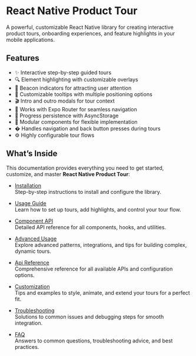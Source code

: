 # React Native Product Tour

A powerful, customizable React Native library for creating interactive product tours, onboarding experiences, and feature highlights in your mobile applications.

## Features

- ✨ Interactive step-by-step guided tours
- 🔍 Element highlighting with customizable overlays
- 🎯 Beacon indicators for attracting user attention
- 💬 Customizable tooltips with multiple positioning options
- 🎬 Intro and outro modals for tour context
- 📱 Works with Expo Router for seamless navigation
- 💾 Progress persistence with AsyncStorage
- 🧩 Modular components for flexible implementation
- �️ Handles navigation and back button presses during tours
- ⚙️ Highly configurable tour flows

## What’s Inside

This documentation provides everything you need to get started, customize, and master **React Native Product Tour**:

- [Installation](./installation.md)  
  Step-by-step instructions to install and configure the library.

- [Usage Guide](./usage.md)  
  Learn how to set up tours, add highlights, and control your tour flow.

- [Component API](./api/index.md)  
  Detailed API reference for all components, hooks, and utilities.

- [Advanced Usage](./advanced/index.md)  
  Explore advanced patterns, integrations, and tips for building complex, dynamic tours.

- [Api Reference](./apiReference.md)  
  Comprehensive reference for all available APIs and configuration options.

- [Customization](./customization.md)  
  Tips and examples to style, animate, and extend your tours for a perfect fit.

- [Troubleshooting](./troubleshooting.md)  
  Solutions to common issues and debugging steps for smooth integration.

- [FAQ](./faq.md)  
  Answers to common questions, troubleshooting advice, and best practices.
